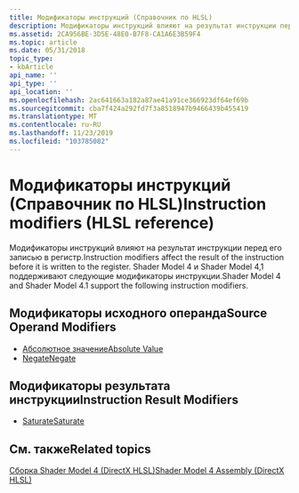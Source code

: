 ```yaml
---
title: Модификаторы инструкций (Справочник по HLSL)
description: Модификаторы инструкций влияют на результат инструкции перед его записью в регистр. Shader Model 4 и Shader Model 4,1 поддерживают следующие модификаторы инструкции.
ms.assetid: 2CA956BE-3D5E-48E0-B7F8-CA1A6E3B59F4
ms.topic: article
ms.date: 05/31/2018
topic_type:
- kbArticle
api_name: ''
api_type: ''
api_location: ''
ms.openlocfilehash: 2ac641663a182a87ae41a91ce366923df64ef69b
ms.sourcegitcommit: cba7f424a292fd7f3a8518947b9466439b455419
ms.translationtype: MT
ms.contentlocale: ru-RU
ms.lasthandoff: 11/23/2019
ms.locfileid: "103785082"
---
```

# <a name="instruction-modifiers-hlsl-reference"></a><span data-ttu-id="bfcba-104">Модификаторы инструкций (Справочник по HLSL)</span><span class="sxs-lookup"><span data-stu-id="bfcba-104">Instruction modifiers (HLSL reference)</span></span>

<span data-ttu-id="bfcba-105">Модификаторы инструкций влияют на результат инструкции перед его записью в регистр.</span><span class="sxs-lookup"><span data-stu-id="bfcba-105">Instruction modifiers affect the result of the instruction before it is written to the register.</span></span> <span data-ttu-id="bfcba-106">Shader Model 4 и Shader Model 4,1 поддерживают следующие модификаторы инструкции.</span><span class="sxs-lookup"><span data-stu-id="bfcba-106">Shader Model 4 and Shader Model 4.1 support the following instruction modifiers.</span></span>

## <a name="source-operand-modifiers"></a><span data-ttu-id="bfcba-107">Модификаторы исходного операнда</span><span class="sxs-lookup"><span data-stu-id="bfcba-107">Source Operand Modifiers</span></span>

-   [<span data-ttu-id="bfcba-108">Абсолютное значение</span><span class="sxs-lookup"><span data-stu-id="bfcba-108">Absolute Value</span></span>](absolute-value.md)
-   [<span data-ttu-id="bfcba-109">Negate</span><span class="sxs-lookup"><span data-stu-id="bfcba-109">Negate</span></span>](negate.md)

## <a name="instruction-result-modifiers"></a><span data-ttu-id="bfcba-110">Модификаторы результата инструкции</span><span class="sxs-lookup"><span data-stu-id="bfcba-110">Instruction Result Modifiers</span></span>

-   [<span data-ttu-id="bfcba-111">Saturate</span><span class="sxs-lookup"><span data-stu-id="bfcba-111">Saturate</span></span>](saturate.md)

## <a name="related-topics"></a><span data-ttu-id="bfcba-112">См. также</span><span class="sxs-lookup"><span data-stu-id="bfcba-112">Related topics</span></span>

<dl> <dt>

[<span data-ttu-id="bfcba-113">Сборка Shader Model 4 (DirectX HLSL)</span><span class="sxs-lookup"><span data-stu-id="bfcba-113">Shader Model 4 Assembly (DirectX HLSL)</span></span>](dx-graphics-hlsl-sm4-asm.md)
</dt> </dl>

 

 





